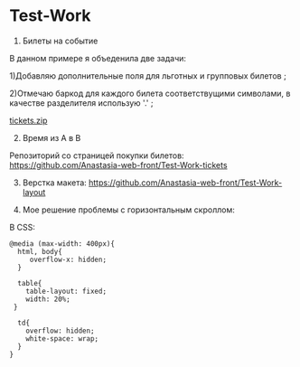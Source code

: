 # Test-Work

1. Билеты на событие

В данном примере я объеденила две задачи:

1)Добавляю дополнительные поля для льготныx и групповых билетов ;

2)Отмечаю баркод для каждого билета соответствущими символами, в качестве разделителя использую '.' ;

[tickets.zip](https://github.com/Anastasia-web-front/Test-Work-table/files/9873112/tickets.zip)


2. Время из A в B

Репозиторий со страницей покупки билетов:
https://github.com/Anastasia-web-front/Test-Work-tickets


3. Верстка макета:
https://github.com/Anastasia-web-front/Test-Work-layout


4. Мое решение проблемы с горизонтальным скроллом:

В CSS:
```
@media (max-width: 400px){
  html, body{  
     overflow-x: hidden;     
  }
  
  table{ 
    table-layout: fixed;  
    width: 20%;   
 }
 
  td{
    overflow: hidden;  
    white-space: wrap;  
  }
}
```
